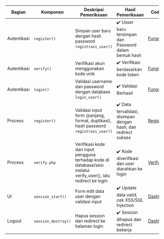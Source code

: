 | Bagian      | Komponen                  | Deskripsi Pemeriksaan                                                                 | Hasil Pemeriksaan                                       | Code Program                                                                                                                                         | Screenshot Tampilan              |
|-------------|---------------------------|----------------------------------------------------------------------------------------|----------------------------------------------------------|------------------------------------------------------------------------------------------------------------------------------------------------------|----------------------------------|
| Autentikasi | `register()`              | Simpan user baru dengan hash password `registrasi_user()`                              | ✔️ Usser baru tersimpan dan Password dalam bentuk hash   | [Fungsi Regis.php](https://github.com/aryasltnsyh/TESTING-WEB-KELOMPOK-10/blob/WhiteBox-Testing/White%20BOX/Desk%20Checking/Fungsi/auth_regis.php)|   ![](Fungsi/fungsi_regis.png)      |
| Autentikasi | `verify()`                | Verifikasi akun menggunakan kode unik                                                  | ✔️ Verifikasi berdasarkan kode token                     | [Fungsi_Verify.php](https://github.com/aryasltnsyh/TESTING-WEB-KELOMPOK-10/blob/WhiteBox-Testing/White%20BOX/Desk%20Checking/Fungsi/auth_verify.php)  | ![](Verify.png)                 |
| Autentikasi | `login()`                 | Validasi username dan password dengan database `login_user()`                          | ✔️ Validasi Berhasil                                     | [Fungsi_Login.php](https://github.com/aryasltnsyh/TESTING-WEB-KELOMPOK-10/blob/WhiteBox-Testing/White%20BOX/Desk%20Checking/Fungsi/auth_login.php)    | ![](Login.png)                  
| Process     | `register()`              | Validasi input form (panjang, format, duplikasi), hash password `registrasi_user()`    | ✔️ Data tervalidasi, disimpan dengan hash, dan redirect sukses| [Regis.php](https://github.com/aryasltnsyh/TESTING-WEB-KELOMPOK-10/blob/WhiteBox-Testing/White%20BOX/Desk%20Checking/Proses/register.php)        | ![](Fungsi/fungsi_regis.png)      |
| Process     | `verify.php`              | Verifikasi kode dari input pengguna terhadap kode di database/sesi melalui verify_user(), lalu redirect ke login | ✔️ Kode diverifikasi dan user diarahkan ke login  | [Verify.php](https://github.com/aryasltnsyh/TESTING-WEB-KELOMPOK-10/blob/main/White%20BOX/Desk%20Checking/Dashboard.php)                | ![](Dashboard.png)              |
| UI          | `session_start()`         | Form edit data user dengan validasi input                                              | ✔️ Update data valid, cek XSS/SQL Injection              | [Dashboard.php](https://github.com/aryasltnsyh/TESTING-WEB-KELOMPOK-10/blob/main/White%20BOX/Desk%20Checking/Dashboard.php)                           | ![](Dashboard.png)              |
| Logout      | `session_destroy()`       | Hapus session dan redirect ke halaman login                                            | ✔️ Session dihapus dan redirect bekerja                  | [Dashboard.php](https://github.com/aryasltnsyh/TESTING-WEB-KELOMPOK-10/blob/main/White%20BOX/Desk%20Checking/Dashboard.php)                           | ![](Dashboard.png)              |


